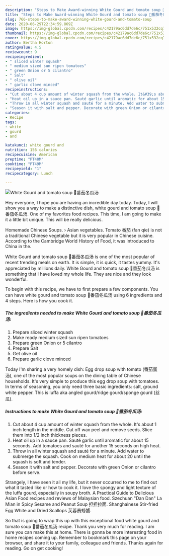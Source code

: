 ```yaml
---
description: "Steps to Make Award-winning White Gourd and tomato soup 🍅番茄冬瓜汤"
title: "Steps to Make Award-winning White Gourd and tomato soup 🍅番茄冬瓜汤"
slug: 766-steps-to-make-award-winning-white-gourd-and-tomato-soup
date: 2020-06-29T22:34:59.869Z
image: https://img-global.cpcdn.com/recipes/c42179ac6dd7de6c/751x532cq70/white-gourd-and-tomato-soup-🍅番茄冬瓜汤-recipe-main-photo.jpg
thumbnail: https://img-global.cpcdn.com/recipes/c42179ac6dd7de6c/751x532cq70/white-gourd-and-tomato-soup-🍅番茄冬瓜汤-recipe-main-photo.jpg
cover: https://img-global.cpcdn.com/recipes/c42179ac6dd7de6c/751x532cq70/white-gourd-and-tomato-soup-🍅番茄冬瓜汤-recipe-main-photo.jpg
author: Bertha Horton
ratingvalue: 4.5
reviewcount: 9
recipeingredient:
- " sliced winter squash"
- " medium sized sun ripen tomatoes"
- " green Onion or 5 cilantro"
- " Salt"
- " olive oil"
- " garlic clove minced"
recipeinstructions:
- "Cut about 4 cup amount of winter squash from the whole. It&#39;s about 1 inch length in the middle. Cut off wax peel and remove seeds. Slice them into 1/2 inch thickness pieces."
- "Heat oil up in a sauce pan. Sauté garlic until aromatic for about 15 seconds. Add tomatoes and sauté for another 15 seconds on high heat."
- "Throw in all winter squash and sauté for a minute. Add water to submerge the squash. Cook on medium heat for about 20 until the squash is soft and tender."
- "Season it with salt and pepper. Decorate with green Onion or cilantro before serve."
categories:
- Recipe
tags:
- white
- gourd
- and

katakunci: white gourd and 
nutrition: 156 calories
recipecuisine: American
preptime: "PT40M"
cooktime: "PT49M"
recipeyield: "1"
recipecategory: Lunch

---
```



![White Gourd and tomato soup 🍅番茄冬瓜汤](https://img-global.cpcdn.com/recipes/c42179ac6dd7de6c/751x532cq70/white-gourd-and-tomato-soup-🍅番茄冬瓜汤-recipe-main-photo.jpg)

Hey everyone, I hope you are having an incredible day today. Today, I will show you a way to make a distinctive dish, white gourd and tomato soup 🍅番茄冬瓜汤. One of my favorites food recipes. This time, I am going to make it a little bit unique. This will be really delicious.

Homemade Chinese Soups. › Asian vegetables. Tomato 番茄 (fan qie) is not a traditional Chinese vegetable but it is very popular in Chinese cuisine. According to the Cambridge World History of Food, it was introduced to China in the.

White Gourd and tomato soup 🍅番茄冬瓜汤 is one of the most popular of recent trending meals on earth. It is simple, it is quick, it tastes yummy. It's appreciated by millions daily. White Gourd and tomato soup 🍅番茄冬瓜汤 is something that I have loved my whole life. They are nice and they look wonderful.


To begin with this recipe, we have to first prepare a few components. You can have white gourd and tomato soup 🍅番茄冬瓜汤 using 6 ingredients and 4 steps. Here is how you cook it.

<!--inarticleads1-->

##### The ingredients needed to make White Gourd and tomato soup 🍅番茄冬瓜汤:

1. Prepare  sliced winter squash
1. Make ready  medium sized sun ripen tomatoes
1. Prepare  green Onion or 5 cilantro
1. Prepare  Salt
1. Get  olive oil
1. Prepare  garlic clove minced


Today I&#39;m sharing a very homely dish: Egg drop soup with tomato (番茄蛋汤), one of the most popular soups on the dining table of Chinese households. It&#39;s very simple to produce this egg drop soup with tomatoes. In terms of seasoning, you only need three basic ingredients: salt, ground white pepper. This is luffa aka angled gourd/ridge gourd/sponge gourd (丝瓜). 

<!--inarticleads2-->

##### Instructions to make White Gourd and tomato soup 🍅番茄冬瓜汤:

1. Cut about 4 cup amount of winter squash from the whole. It&#39;s about 1 inch length in the middle. Cut off wax peel and remove seeds. Slice them into 1/2 inch thickness pieces.
1. Heat oil up in a sauce pan. Sauté garlic until aromatic for about 15 seconds. Add tomatoes and sauté for another 15 seconds on high heat.
1. Throw in all winter squash and sauté for a minute. Add water to submerge the squash. Cook on medium heat for about 20 until the squash is soft and tender.
1. Season it with salt and pepper. Decorate with green Onion or cilantro before serve.


Strangely, I have seen it all my life, but it never occurred to me to find out what it tasted like or how to cook it. I love the spongy and light texture of the luffa gourd, especially in soupy broth. A Practical Guide to Delicious Asian Food recipes and reviews of Malaysian food. Szechuan &#34;Dan Dan&#34; La Mian in Spicy Sesame and Peanut Soup 担担拉面. Shanghainese Stir-fried Egg White and Dried Scallops 芙蓉赛螃蟹. 

So that is going to wrap this up with this exceptional food white gourd and tomato soup 🍅番茄冬瓜汤 recipe. Thank you very much for reading. I am sure you can make this at home. There is gonna be more interesting food in home recipes coming up. Remember to bookmark this page on your browser, and share it to your family, colleague and friends. Thanks again for reading. Go on get cooking!
